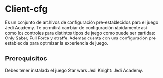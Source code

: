 # Client-cfg

Es un conjunto de archivos de configuración pre-establecidos para el juego Jedi Academy. Te permitirá cambiar de configuración rápidamente así como los controles para distintos tipos de juego como puede ser partidas: Only Saber, Full Force y straffe. Ademas cuenta con una configuración pre establecida para optimizar la experiencia de juego.

## Prerequisitos
Debes tener instalado el juego Star wars Jedi Knight: Jedi Academy.